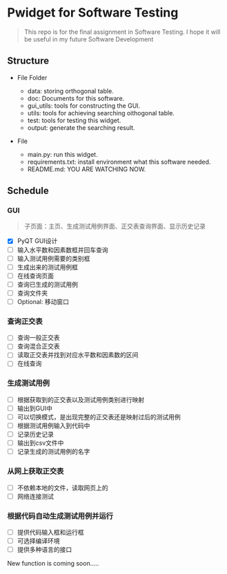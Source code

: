 # Pwidget for Software Testing

> This repo is for the final assignment in Software Testing. I hope it will be useful in my future Software Development

## Structure

* File Folder
   - data: storing orthogonal table.
   - doc: Documents for this software.
   - gui_utils: tools for constructing the GUI.
   - utils: tools for achieving searching oithogonal table.
   - test: tools for testing this widget.
   - output: generate the searching result.

* File
   - main.py: run this widget.
   - requirements.txt: install environment what this software needed.
   - README.md: YOU ARE WATCHING NOW.

## Schedule 

### GUI

> 子页面：主页、生成测试用例界面、正交表查询界面、显示历史记录

- [x] PyQT GUI设计
- [ ] 输入水平数和因素数框并回车查询
- [ ] 输入测试用例需要的类别框
- [ ] 生成出来的测试用例框
- [ ] 在线查询页面
- [ ] 查询已生成的测试用例
- [ ] 查询文件夹
- [ ] Optional: 移动窗口

### 查询正交表

- [ ] 查询一般正交表
- [ ] 查询混合正交表
- [ ] 读取正交表并找到对应水平数和因素数的区间
- [ ] 在线查询

### 生成测试用例

- [ ] 根据获取到的正交表以及测试用例类别进行映射
- [ ] 输出到GUI中
- [ ] 可以切换模式，是出现完整的正交表还是映射过后的测试用例
- [ ] 根据测试用例输入到代码中
- [ ] 记录历史记录
- [ ] 输出到csv文件中
- [ ] 记录生成的测试用例的名字

### 从网上获取正交表

- [ ] 不依赖本地的文件，读取网页上的
- [ ] 网络连接测试

### 根据代码自动生成测试用例并运行

- [ ] 提供代码输入框和运行框
- [ ] 可选择编译环境
- [ ] 提供多种语言的接口

New function is coming soon.....
